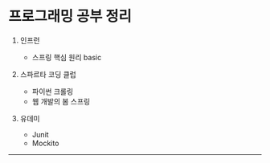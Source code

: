 # 프로그래밍 공부 정리

1. 인프런
   - 스프링 핵심 원리 basic

2. 스파르타 코딩 클럽
   - 파이썬 크롤링
   - 웹 개발의 봄 스프링

3. 유데미
   - Junit
   - Mockito

---
